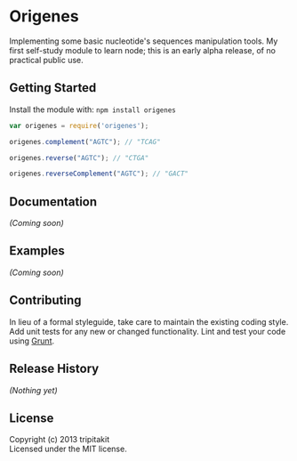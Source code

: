 Origenes
===
Implementing some basic nucleotide's sequences manipulation tools.
My first self-study module to learn node; this is an early alpha release, of no practical public use.




## Getting Started
Install the module with: `npm install origenes`

```javascript
var origenes = require('origenes');

origenes.complement("AGTC"); // "TCAG"

origenes.reverse("AGTC"); // "CTGA"

origenes.reverseComplement("AGTC"); // "GACT" 
```

## Documentation
_(Coming soon)_

## Examples
_(Coming soon)_

## Contributing
In lieu of a formal styleguide, take care to maintain the existing coding style. Add unit tests for any new or changed functionality. Lint and test your code using [Grunt](http://gruntjs.com/).

## Release History
_(Nothing yet)_

## License
Copyright (c) 2013 tripitakit  
Licensed under the MIT license.

